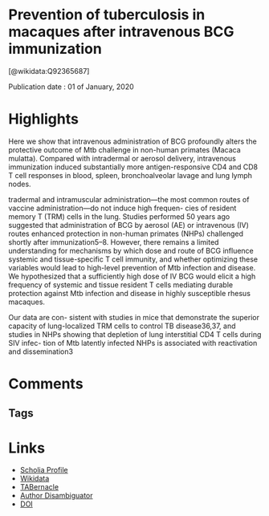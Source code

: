 
Prevention of tuberculosis in macaques after intravenous BCG immunization
=========================================================================
  
  [@wikidata:Q92365687]  
  
Publication date : 01 of January, 2020  

# Highlights

 Here we show that intravenous 
administration of BCG profoundly alters the protective outcome of Mtb challenge in 
non-human primates (Macaca mulatta). Compared with intradermal or aerosol 
delivery, intravenous immunization induced substantially more antigen-responsive 
CD4 and CD8 T cell responses in blood, spleen, bronchoalveolar lavage and lung 
lymph nodes.


tradermal and intramuscular administration—the most 
common routes of vaccine administration—do not induce high frequen-
cies of resident memory T (TRM) cells in the lung. Studies performed 
50 years ago suggested that administration of BCG by aerosol (AE) or 
intravenous (IV) routes enhanced protection in non-human primates 
(NHPs) challenged shortly after immunization5–8. However, there 
remains a limited understanding for mechanisms by which dose and 
route of BCG influence systemic and tissue-specific T cell immunity, and 
whether optimizing these variables would lead to high-level prevention 
of Mtb infection and disease. We hypothesized that a sufficiently high 
dose of IV BCG would elicit a high frequency of systemic and tissue 
resident T cells mediating durable protection against Mtb infection 
and disease in highly susceptible rhesus macaques.


Our data are con-
sistent with studies in mice that demonstrate the superior capacity of 
lung-localized TRM cells to control TB disease36,37, and studies in NHPs 
showing that depletion of lung interstitial CD4 T cells during SIV infec-
tion of Mtb latently infected NHPs is associated with reactivation and 
dissemination3



# Comments

## Tags

# Links
  
 * [Scholia Profile](https://scholia.toolforge.org/work/Q92365687)  
 * [Wikidata](https://www.wikidata.org/wiki/Q92365687)  
 * [TABernacle](https://tabernacle.toolforge.org/?#/tab/manual/Q92365687/P921%3BP4510)  
 * [Author Disambiguator](https://author-disambiguator.toolforge.org/work_item_oauth.php?id=Q92365687&batch_id=&match=1&author_list_id=&doit=Get+author+links+for+work)  
 * [DOI](https://doi.org/10.1038/S41586-019-1817-8)  
